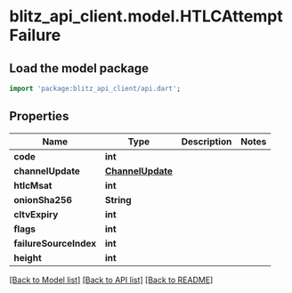 # blitz_api_client.model.HTLCAttemptFailure

## Load the model package
```dart
import 'package:blitz_api_client/api.dart';
```

## Properties
Name | Type | Description | Notes
------------ | ------------- | ------------- | -------------
**code** | **int** |  | 
**channelUpdate** | [**ChannelUpdate**](ChannelUpdate.md) |  | 
**htlcMsat** | **int** |  | 
**onionSha256** | **String** |  | 
**cltvExpiry** | **int** |  | 
**flags** | **int** |  | 
**failureSourceIndex** | **int** |  | 
**height** | **int** |  | 

[[Back to Model list]](../README.md#documentation-for-models) [[Back to API list]](../README.md#documentation-for-api-endpoints) [[Back to README]](../README.md)


